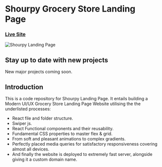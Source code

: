 # Shourpy Grocery Store Landing Page
### [Live Site](https://shourpy.cf)

![Shourpy Landing Page](https://i.ibb.co/FKhNvKS/SHOURPY.png)

## Stay up to date with new projects
New major projects coming soon.

## Introduction
 This is a code repository for Shourpy Landing Page. It entails building a Modern UI/UX Grocery Store Landing Page Website utilising the the underlisted processes:

- React file and folder structure.
- Swiper js.
- React Functional components and their reusability.
- Fundamental CSS properties to master flex & grid.
- From soft and pleasant animations to complex gradients.
- Perfectly placed media queries for satisfactory responsiveness covering almost all devices.
- And finally the website is deployed to extremely fast server, alongside giving it a custom domain name.
